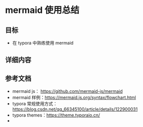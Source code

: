 # mermaid 使用总结

## 目标

* 在 typora 中熟练使用 mermaid 

## 详细内容







## 参考文档

* mermaid js： https://github.com/mermaid-js/mermaid
* mermaid 样例：https://mermaid.js.org/syntax/flowchart.html
* typora 常规使用方式：https://blog.csdn.net/qq_66345100/article/details/122900031
* typora themes：https://theme.typoraio.cn/
* 

